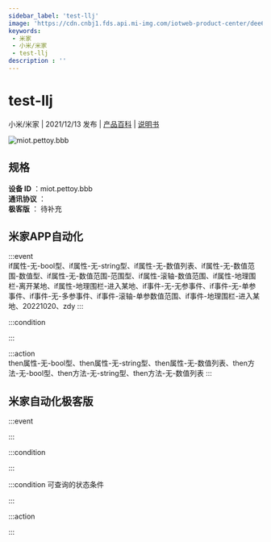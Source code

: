 ```yaml
---
sidebar_label: 'test-llj'
image: 'https://cdn.cnbj1.fds.api.mi-img.com/iotweb-product-center/dee64dc86929b7de94aa464b2c7ffd8f_1639118177336.png?GalaxyAccessKeyId=AKVGLQWBOVIRQ3XLEW&Expires=9223372036854775807&Signature=3Pey7qYfHDSAtD3oSqgfduY2Z54='
keywords: 
 - 米家
 - 小米/米家
 - test-llj
description : ''
---
```

# test-llj

小米/米家 | 2021/12/13 发布 | [产品百科](https://home.mi.com/webapp/content/baike/product/index.html?model=miot.pettoy.bbb/) | [说明书](https://home.mi.com/views/introduction.html?model=miot.pettoy.bbb&region=cn)

![miot.pettoy.bbb](https://cdn.cnbj1.fds.api.mi-img.com/iotweb-product-center/dee64dc86929b7de94aa464b2c7ffd8f_1639118177336.png?GalaxyAccessKeyId=AKVGLQWBOVIRQ3XLEW&Expires=9223372036854775807&Signature=3Pey7qYfHDSAtD3oSqgfduY2Z54=)

## 规格  
> 
**设备 ID** ：miot.pettoy.bbb  
**通讯协议** ：  
**极客版**  ： 待补充 


## 米家APP自动化  

:::event  
if属性-无-bool型、if属性-无-string型、if属性-无-数值列表、if属性-无-数值范围-数值型、if属性-无-数值范围-范围型、if属性-滚轴-数值范围、if属性-地理围栏-离开某地、if属性-地理围栏-进入某地、if事件-无-无参事件、if事件-无-单参事件、if事件-无-多参事件、if事件-滚轴-单参数值范围、if事件-地理围栏-进入某地、20221020、zdy
:::

:::condition  

:::

:::action   
then属性-无-bool型、then属性-无-string型、then属性-无-数值列表、then方法-无-bool型、then方法-无-string型、then方法-无-数值列表
:::

## 米家自动化极客版  

:::event  

:::

:::condition  

:::

:::condition 可查询的状态条件  

:::

:::action  

:::

        
